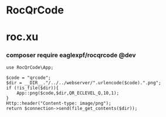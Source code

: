 # RocQrCode
# roc.xu

### composer require eaglexpf/rocqrcode @dev
```
use RocQrCode\App;

$code = "qrcode";
$dir = __DIR__."/../../webserver/".urlencode($code).".png";
if (!is_file($dir)){
    App::png($code,$dir,QR_ECLEVEL_Q,10,1);
}
Http::header("Content-type: image/png");
return $connection->send(file_get_contents($dir));

```
